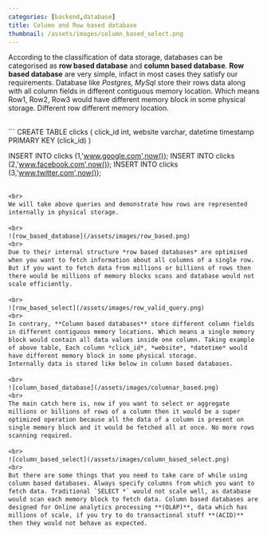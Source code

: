 ```yaml
---
categories: [backend,database]
title: Column and Row based database
thumbnail: /assets/images/column_based_select.png
---
```

According to the classification of data storage, databases can be categorised as **row based database** and **column based database**. 
**Row based database** are very simple, infact in most cases they satisfy our requirements. Database like *Postgres, MySql* store their rows data along with all column fields in different contiguous memory location. Which means Row1, Row2, Row3 would have different memory block in some physical storage. Different row different memory location.

<br>
```
CREATE TABLE clicks (
    click_id int,
    website varchar,
    datetime timestamp
    PRIMARY KEY (click_id)
)

INSERT INTO clicks (1,'www.google.com',now());
INSERT INTO clicks (2,'www.facebook.com',now());
INSERT INTO clicks (3,'www.twitter.com',now());
```

<br>
We will take above queries and demonstrate how rows are represented internally in physical storage.

<br>
![row_based_database](/assets/images/row_based.png)
<br>
Due to their internal structure *row based databases* are optimised when you want to fetch information about all columns of a single row. But if you want to fetch data from millions or billions of rows then there would be millions of memory blocks scans and database would not scale efficiently. 

<br>
![row_based_select](/assets/images/row_valid_query.png)
<br>
In contrary, **Column based databases** store different column fields in different contiguous memory locations. Which means a single memory block would contain all data values inside one column. Taking example of above table, Each column *click_id*, *website*, *datetime* would have different memory block in some physical storage. 
Internally data is stored like below in column based databases.

<br>
![column_based_database](/assets/images/columnar_based.png) 
<br>
The main catch here is, now if you want to select or aggregate millions or billions of rows of a column then it would be a super optimized operation because all the data of a column is present on single memory block and it would be fetched all at once. No more rows scanning required.

<br>
![column_based_select](/assets/images/column_based_select.png) 
<br>
But there are some things that you need to take care of while using column based databases. Always specify columns from which you want to fetch data. Traditional `SELECT *` would not scale well, as database would scan each memory block to fetch data. Column based databases are designed for Online analytics processing **(OLAP)**, data which has millions of scale, if you try to do transactional stuff **(ACID)** then they would not behave as expected.   
